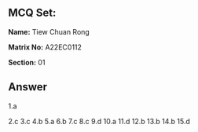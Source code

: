 ## MCQ Set:

**Name:** Tiew Chuan Rong

**Matrix No:** A22EC0112

**Section:** 01

## Answer
1.a

2.c
3.c
4.b
5.a
6.b
7.c
8.c
9.d
10.a
11.d
12.b
13.b
14.b
15.d
